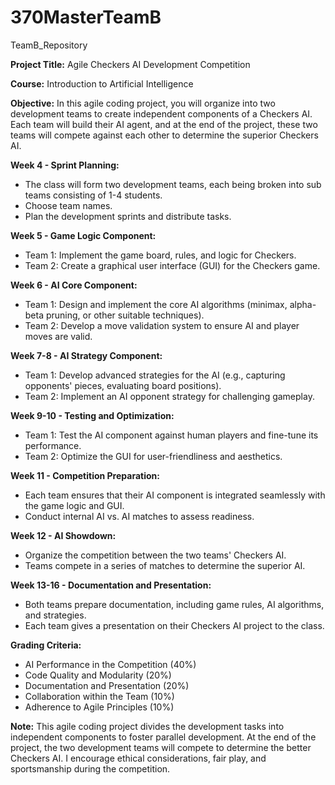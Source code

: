 # 370MasterTeamB
TeamB_Repository

**Project Title:** Agile Checkers AI Development Competition

**Course:** Introduction to Artificial Intelligence

**Objective:** In this agile coding project, you will organize into two development teams to create independent components of a Checkers AI. Each team will build their AI agent, and at the end of the project, these two teams will compete against each other to determine the superior Checkers AI.

**Week 4 - Sprint Planning:**
   - The class will form two development teams, each being broken into sub teams consisting of 1-4 students.
   - Choose team names.
   - Plan the development sprints and distribute tasks.

**Week 5 - Game Logic Component:**
   - Team 1: Implement the game board, rules, and logic for Checkers.
   - Team 2: Create a graphical user interface (GUI) for the Checkers game.

**Week 6 - AI Core Component:**
   - Team 1: Design and implement the core AI algorithms (minimax, alpha-beta pruning, or other suitable techniques).
   - Team 2: Develop a move validation system to ensure AI and player moves are valid.

**Week 7-8 - AI Strategy Component:**
   - Team 1: Develop advanced strategies for the AI (e.g., capturing opponents' pieces, evaluating board positions).
   - Team 2: Implement an AI opponent strategy for challenging gameplay.

**Week 9-10 - Testing and Optimization:**
   - Team 1: Test the AI component against human players and fine-tune its performance.
   - Team 2: Optimize the GUI for user-friendliness and aesthetics.

**Week 11 - Competition Preparation:**
   - Each team ensures that their AI component is integrated seamlessly with the game logic and GUI.
   - Conduct internal AI vs. AI matches to assess readiness.

**Week 12 - AI Showdown:**
   - Organize the competition between the two teams' Checkers AI.
   - Teams compete in a series of matches to determine the superior AI.

**Week 13-16 - Documentation and Presentation:**
   - Both teams prepare documentation, including game rules, AI algorithms, and strategies.
   - Each team gives a presentation on their Checkers AI project to the class.

**Grading Criteria:**
   - AI Performance in the Competition (40%)
   - Code Quality and Modularity (20%)
   - Documentation and Presentation (20%)
   - Collaboration within the Team (10%)
   - Adherence to Agile Principles (10%)

**Note:** This agile coding project divides the development tasks into independent components to foster parallel development. At the end of the project, the two development teams will compete to determine the better Checkers AI. I encourage ethical considerations, fair play, and sportsmanship during the competition.
